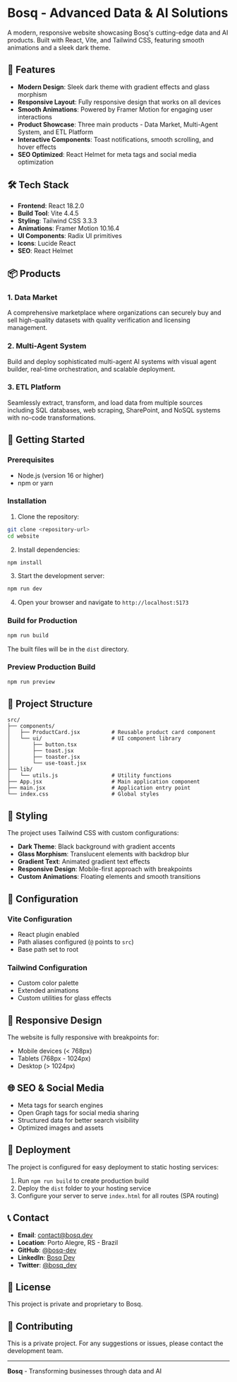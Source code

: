 # Bosq - Advanced Data & AI Solutions

A modern, responsive website showcasing Bosq's cutting-edge data and AI products. Built with React, Vite, and Tailwind CSS, featuring smooth animations and a sleek dark theme.

## 🚀 Features

- **Modern Design**: Sleek dark theme with gradient effects and glass morphism
- **Responsive Layout**: Fully responsive design that works on all devices
- **Smooth Animations**: Powered by Framer Motion for engaging user interactions
- **Product Showcase**: Three main products - Data Market, Multi-Agent System, and ETL Platform
- **Interactive Components**: Toast notifications, smooth scrolling, and hover effects
- **SEO Optimized**: React Helmet for meta tags and social media optimization

## 🛠️ Tech Stack

- **Frontend**: React 18.2.0
- **Build Tool**: Vite 4.4.5
- **Styling**: Tailwind CSS 3.3.3
- **Animations**: Framer Motion 10.16.4
- **UI Components**: Radix UI primitives
- **Icons**: Lucide React
- **SEO**: React Helmet

## 📦 Products

### 1. Data Market
A comprehensive marketplace where organizations can securely buy and sell high-quality datasets with quality verification and licensing management.

### 2. Multi-Agent System
Build and deploy sophisticated multi-agent AI systems with visual agent builder, real-time orchestration, and scalable deployment.

### 3. ETL Platform
Seamlessly extract, transform, and load data from multiple sources including SQL databases, web scraping, SharePoint, and NoSQL systems with no-code transformations.

## 🚀 Getting Started

### Prerequisites

- Node.js (version 16 or higher)
- npm or yarn

### Installation

1. Clone the repository:
```bash
git clone <repository-url>
cd website
```

2. Install dependencies:
```bash
npm install
```

3. Start the development server:
```bash
npm run dev
```

4. Open your browser and navigate to `http://localhost:5173`

### Build for Production

```bash
npm run build
```

The built files will be in the `dist` directory.

### Preview Production Build

```bash
npm run preview
```

## 📁 Project Structure

```
src/
├── components/
│   ├── ProductCard.jsx          # Reusable product card component
│   └── ui/                      # UI component library
│       ├── button.tsx
│       ├── toast.jsx
│       ├── toaster.jsx
│       └── use-toast.jsx
├── lib/
│   └── utils.js                 # Utility functions
├── App.jsx                      # Main application component
├── main.jsx                     # Application entry point
└── index.css                    # Global styles
```

## 🎨 Styling

The project uses Tailwind CSS with custom configurations:

- **Dark Theme**: Black background with gradient accents
- **Glass Morphism**: Translucent elements with backdrop blur
- **Gradient Text**: Animated gradient text effects
- **Responsive Design**: Mobile-first approach with breakpoints
- **Custom Animations**: Floating elements and smooth transitions

## 🔧 Configuration

### Vite Configuration
- React plugin enabled
- Path aliases configured (`@` points to `src`)
- Base path set to root

### Tailwind Configuration
- Custom color palette
- Extended animations
- Custom utilities for glass effects

## 📱 Responsive Design

The website is fully responsive with breakpoints for:
- Mobile devices (< 768px)
- Tablets (768px - 1024px)
- Desktop (> 1024px)

## 🌐 SEO & Social Media

- Meta tags for search engines
- Open Graph tags for social media sharing
- Structured data for better search visibility
- Optimized images and assets

## 🚀 Deployment

The project is configured for easy deployment to static hosting services:

1. Run `npm run build` to create production build
2. Deploy the `dist` folder to your hosting service
3. Configure your server to serve `index.html` for all routes (SPA routing)

## 📞 Contact

- **Email**: contact@bosq.dev
- **Location**: Porto Alegre, RS - Brazil
- **GitHub**: [@bosq-dev](https://github.com/bosq-dev)
- **LinkedIn**: [Bosq Dev](https://www.linkedin.com/company/bosq-dev)
- **Twitter**: [@bosq_dev](https://x.com/bosq_dev)

## 📄 License

This project is private and proprietary to Bosq.

## 🤝 Contributing

This is a private project. For any suggestions or issues, please contact the development team.

---

**Bosq** - Transforming businesses through data and AI
